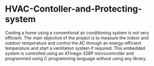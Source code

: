 # HVAC-Contoller-and-Protecting-system
Cooling a home using a conventional air conditioning system is not very efficient. The main objective of the project is to measure the indoor and outdoor temperature and control the AC through an energy-efficient temperature and start a ventilation system if required. This embedded system is controlled using an ATmega-328P microcontroller and programmed using C programming language without using any library.
